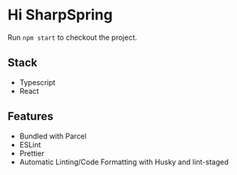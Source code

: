 # Hi SharpSpring
Run `npm start` to checkout the project.

## Stack
* Typescript
* React

## Features
* Bundled with Parcel
* ESLint
* Prettier
* Automatic Linting/Code Formatting with Husky and lint-staged